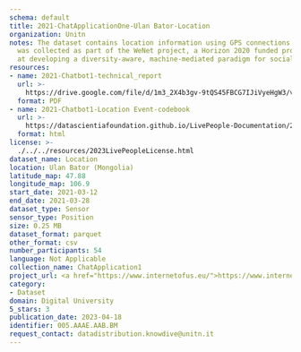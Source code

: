 ```yaml
---
schema: default
title: 2021-ChatApplicationOne-Ulan Bator-Location
organization: Unitn
notes: The dataset contains location information using GPS connections. The dataset
  was collected as part of the WeNet project, a Horizon 2020 funded project that aims
  at developing a diversity-aware, machine-mediated paradigm for social interactions.
resources:
- name: 2021-Chatbot1-technical_report
  url: >-
    https://drive.google.com/file/d/1m3_2X4b3gv-9tQS45FBCG7IJiVyeHgW3/view?usp=sharing
  format: PDF
- name: 2021-Chatbot1-Location Event-codebook
  url: >-
    https://datascientiafoundation.github.io/LivePeople-Documentation/2021-Chatbot1/2021_CH1_locationeventpertime_rd.html
  format: html
license: >-
  ./../../resources/2023LivePeopleLicense.html
dataset_name: Location
location: Ulan Bator (Mongolia)
latitude_map: 47.88
longitude_map: 106.9
start_date: 2021-03-12
end_date: 2021-03-28
dataset_type: Sensor
sensor_type: Position
size: 0.25 MB
dataset_format: parquet
other_format: csv
number_participants: 54
language: Not Applicable
collection_name: ChatApplication1
project_url: <a href="https://www.internetofus.eu/">https://www.internetofus.eu/</a>
category:
- Dataset
domain: Digital University
5_stars: 3
publication_date: 2023-04-18
identifier: 005.AAAE.AAB.BM
request_contact: datadistribution.knowdive@unitn.it
---
```

